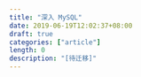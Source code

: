 ```yaml
---
title: "深入 MySQL"
date: 2019-06-19T12:02:37+08:00
draft: true
categories: ["article"]
length: 0
description: "[待迁移]"
---
```


